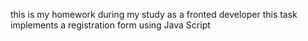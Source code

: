 this is my homework during my study as a fronted developer
this task implements a registration form using Java Script 